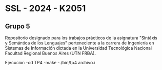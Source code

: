 # SSL - 2024 - K2051
## Grupo 5
Repositorio designado para los trabajos prácticos de la asignatura "Sintáxis y Semántica de los Lenguajes" perteneciente a la carrera de Ingeniería en Sistemas de Información dictada en la Universidad Tecnológica Nacional Facultad Regional Buenos Aires (UTN FRBA).

Ejecucion
-cd TP4
-make
-./bin/tp4 archivo.i



